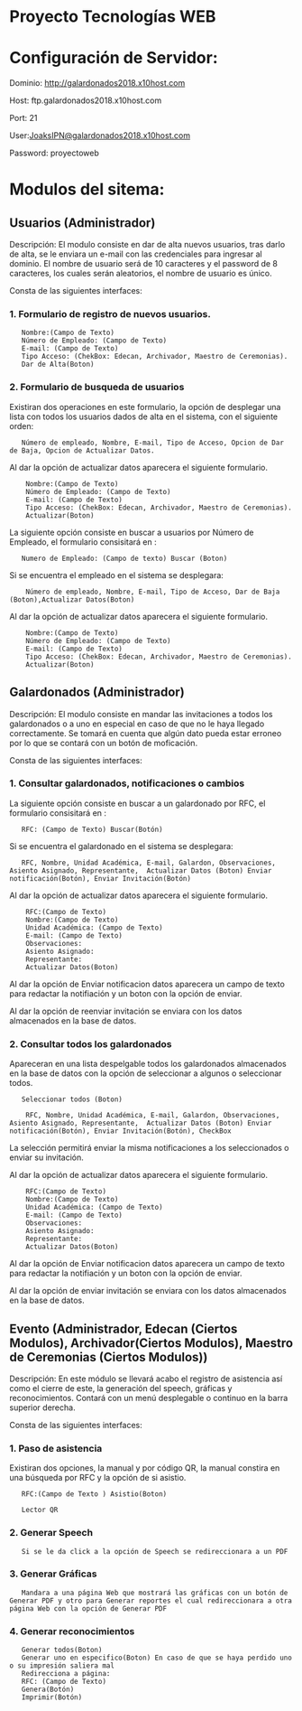 # Proyecto Tecnologías WEB
# Configuración de Servidor:
Dominio: http://galardonados2018.x10host.com

Host: ftp.galardonados2018.x10host.com

Port: 21

User:JoaksIPN@galardonados2018.x10host.com

Password: proyectoweb

# Modulos del sitema:
## Usuarios (Administrador)
Descripción: El modulo consiste en dar de alta nuevos usuarios, tras darlo de alta, se le enviara un e-mail con las credenciales para ingresar al dominio. El nombre de usuario será de 10 caracteres y el password de 8 caracteres, los cuales serán aleatorios, el nombre de usuario es único.

Consta de las siguientes interfaces:
### 1. Formulario de registro de nuevos usuarios.
       Nombre:(Campo de Texto) 
       Número de Empleado: (Campo de Texto)
       E-mail: (Campo de Texto)
       Tipo Acceso: (ChekBox: Edecan, Archivador, Maestro de Ceremonias).
       Dar de Alta(Boton)
       
### 2. Formulario de busqueda de usuarios
Existiran dos operaciones en este formulario, la opción de desplegar una lista con todos los usuarios dados de alta en el sistema, con el siguiente orden:

       Número de empleado, Nombre, E-mail, Tipo de Acceso, Opcion de Dar de Baja, Opcion de Actualizar Datos.
       
Al dar la opción de actualizar datos aparecera el siguiente formulario. 

        Nombre:(Campo de Texto) 
        Número de Empleado: (Campo de Texto)
        E-mail: (Campo de Texto)
        Tipo Acceso: (ChekBox: Edecan, Archivador, Maestro de Ceremonias).
        Actualizar(Boton)
 
 La siguiente opción consiste en buscar a usuarios por Número de Empleado, el formulario consisitará en :
 
       Numero de Empleado: (Campo de texto) Buscar (Boton)
       
 Si se encuentra el empleado en el sistema se desplegara:
 
        Número de empleado, Nombre, E-mail, Tipo de Acceso, Dar de Baja (Boton),Actualizar Datos(Boton)
 
 Al dar la opción de actualizar datos aparecera el siguiente formulario. 

        Nombre:(Campo de Texto) 
        Número de Empleado: (Campo de Texto)
        E-mail: (Campo de Texto)
        Tipo Acceso: (ChekBox: Edecan, Archivador, Maestro de Ceremonias).
        Actualizar(Boton)
       
       
## Galardonados (Administrador)
Descripción: El modulo consiste en mandar las invitaciones a todos los galardonados o a uno en especial en caso de que no le haya llegado correctamente. Se tomará en cuenta que algún dato pueda estar erroneo por lo que se contará con un botón de moficación. 

Consta de las siguientes interfaces:
### 1. Consultar galardonados, notificaciones o cambios

La siguiente opción consiste en buscar a un galardonado por RFC, el formulario consisitará en :
 
       RFC: (Campo de Texto) Buscar(Botón)
       
 Si se encuentra el galardonado en el sistema se desplegara:
       
       RFC, Nombre, Unidad Académica, E-mail, Galardon, Observaciones,  Asiento Asignado, Representante,  Actualizar Datos (Boton) Enviar notificación(Botón), Enviar Invitación(Botón)
       
 Al dar la opción de actualizar datos aparecera el siguiente formulario. 

        RFC:(Campo de Texto) 
        Nombre:(Campo de Texto) 
        Unidad Académica: (Campo de Texto)
        E-mail: (Campo de Texto)
        Observaciones:
        Asiento Asignado:
        Representante:
        Actualizar Datos(Boton)
       
Al dar la opción de Enviar notificacion datos aparecera un campo de texto para redactar la notifiación y un boton con la opción de enviar.

Al dar la opción de reenviar invitación se enviara con los datos almacenados en la base de datos.
### 2. Consultar todos los galardonados

Apareceran en una lista despelgable todos los galardonados almacenados en  la base de datos con la opción de seleccionar a algunos o seleccionar todos.

       Seleccionar todos (Boton)
       
        RFC, Nombre, Unidad Académica, E-mail, Galardon, Observaciones,  Asiento Asignado, Representante,  Actualizar Datos (Boton) Enviar notificación(Botón), Enviar Invitación(Botón), CheckBox
        
        
La selección permitirá enviar la misma notificaciones a los seleccionados o enviar su invitación.

 Al dar la opción de actualizar datos aparecera el siguiente formulario. 

        RFC:(Campo de Texto) 
        Nombre:(Campo de Texto) 
        Unidad Académica: (Campo de Texto)
        E-mail: (Campo de Texto)
        Observaciones:
        Asiento Asignado:
        Representante:
        Actualizar Datos(Boton)
       
Al dar la opción de Enviar notificacion datos aparecera un campo de texto para redactar la notifiación y un boton con la opción de enviar.

Al dar la opción de enviar invitación se enviara con los datos almacenados en la base de datos.
       
## Evento (Administrador, Edecan (Ciertos Modulos), Archivador(Ciertos Modulos), Maestro de Ceremonias (Ciertos Modulos))
Descripción: En este módulo se llevará acabo el registro de asistencia así como el cierre de este, la generación del speech, gráficas y reconocimientos. Contará con un menú desplegable o continuo en la barra superior derecha.

Consta de las siguientes interfaces:
### 1. Paso de asistencia

Existiran dos opciones, la manual y por código QR, la manual constira en una búsqueda por RFC y la opción de si asistio.

       RFC:(Campo de Texto ) Asistio(Boton)
                
       Lector QR
       
### 2. Generar Speech
       Si se le da click a la opción de Speech se redireccionara a un PDF

### 3. Generar Gráficas
       Mandara a una página Web que mostrará las gráficas con un botón de Generar PDF y otro para Generar reportes el cual redireccionara a otra página Web con la opción de Generar PDF

### 4. Generar reconocimientos
       Generar todos(Boton)
       Generar uno en especifico(Boton) En caso de que se haya perdido uno o su impresión saliera mal
       Redirecciona a página:
       RFC: (Campo de Texto)              
       Genera(Botón)
       Imprimir(Botón)
